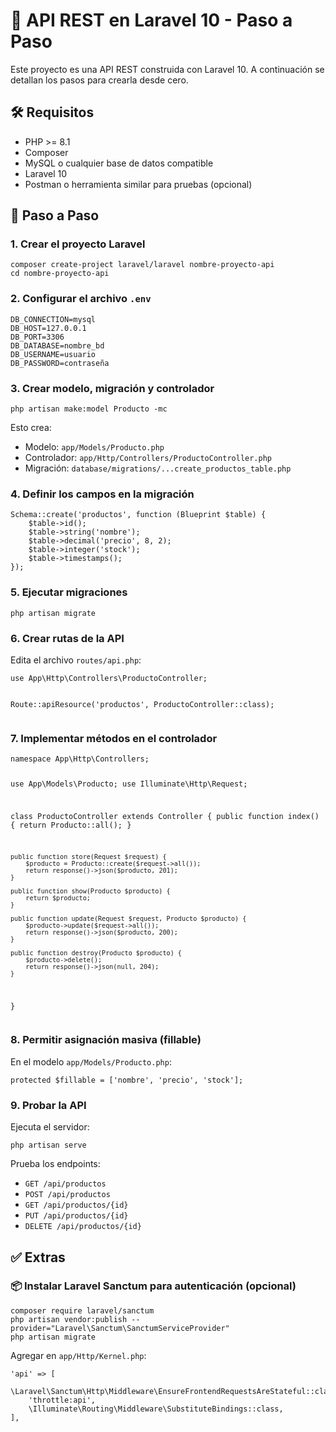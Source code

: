 <!DOCTYPE html>
<html lang="es">
<head>
  <meta charset="UTF-8">
  <title>Guía para crear una API en Laravel 10</title>
</head>
<body>

  <h1>🚀 API REST en Laravel 10 - Paso a Paso</h1>

  <p>Este proyecto es una API REST construida con Laravel 10. A continuación se detallan los pasos para crearla desde cero.</p>

  <h2>🛠️ Requisitos</h2>
  <ul>
    <li>PHP &gt;= 8.1</li>
    <li>Composer</li>
    <li>MySQL o cualquier base de datos compatible</li>
    <li>Laravel 10</li>
    <li>Postman o herramienta similar para pruebas (opcional)</li>
  </ul>

  <h2>🧱 Paso a Paso</h2>

  <h3>1. Crear el proyecto Laravel</h3>
  <pre><code>composer create-project laravel/laravel nombre-proyecto-api
cd nombre-proyecto-api
</code></pre>

  <h3>2. Configurar el archivo <code>.env</code></h3>
  <pre><code>DB_CONNECTION=mysql
DB_HOST=127.0.0.1
DB_PORT=3306
DB_DATABASE=nombre_bd
DB_USERNAME=usuario
DB_PASSWORD=contraseña
</code></pre>

  <h3>3. Crear modelo, migración y controlador</h3>
  <pre><code>php artisan make:model Producto -mc
</code></pre>

  <p>Esto crea:</p>
  <ul>
    <li>Modelo: <code>app/Models/Producto.php</code></li>
    <li>Controlador: <code>app/Http/Controllers/ProductoController.php</code></li>
    <li>Migración: <code>database/migrations/...create_productos_table.php</code></li>
  </ul>

  <h3>4. Definir los campos en la migración</h3>
  <pre><code>Schema::create('productos', function (Blueprint $table) {
    $table->id();
    $table->string('nombre');
    $table->decimal('precio', 8, 2);
    $table->integer('stock');
    $table->timestamps();
});
</code></pre>

  <h3>5. Ejecutar migraciones</h3>
  <pre><code>php artisan migrate
</code></pre>

  <h3>6. Crear rutas de la API</h3>
  <p>Edita el archivo <code>routes/api.php</code>:</p>
  <pre><code>use App\Http\Controllers\ProductoController;

Route::apiResource('productos', ProductoController::class);
</code></pre>

  <h3>7. Implementar métodos en el controlador</h3>
  <pre><code>namespace App\Http\Controllers;

use App\Models\Producto;
use Illuminate\Http\Request;

class ProductoController extends Controller
{
    public function index() {
        return Producto::all();
    }

    public function store(Request $request) {
        $producto = Producto::create($request->all());
        return response()->json($producto, 201);
    }

    public function show(Producto $producto) {
        return $producto;
    }

    public function update(Request $request, Producto $producto) {
        $producto->update($request->all());
        return response()->json($producto, 200);
    }

    public function destroy(Producto $producto) {
        $producto->delete();
        return response()->json(null, 204);
    }
}
</code></pre>

  <h3>8. Permitir asignación masiva (fillable)</h3>
  <p>En el modelo <code>app/Models/Producto.php</code>:</p>
  <pre><code>protected $fillable = ['nombre', 'precio', 'stock'];
</code></pre>

  <h3>9. Probar la API</h3>
  <p>Ejecuta el servidor:</p>
  <pre><code>php artisan serve
</code></pre>

  <p>Prueba los endpoints:</p>
  <ul>
    <li><code>GET /api/productos</code></li>
    <li><code>POST /api/productos</code></li>
    <li><code>GET /api/productos/{id}</code></li>
    <li><code>PUT /api/productos/{id}</code></li>
    <li><code>DELETE /api/productos/{id}</code></li>
  </ul>

  <h2>✅ Extras</h2>

  <h3>📦 Instalar Laravel Sanctum para autenticación (opcional)</h3>
  <pre><code>composer require laravel/sanctum
php artisan vendor:publish --provider="Laravel\Sanctum\SanctumServiceProvider"
php artisan migrate
</code></pre>

  <p>Agregar en <code>app/Http/Kernel.php</code>:</p>
  <pre><code>'api' => [
    \Laravel\Sanctum\Http\Middleware\EnsureFrontendRequestsAreStateful::class,
    'throttle:api',
    \Illuminate\Routing\Middleware\SubstituteBindings::class,
],
</code></pre>

</body>
</html>
